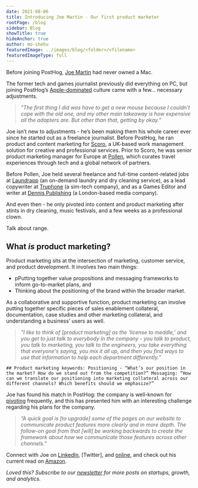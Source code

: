 ```yaml
---
date: 2021-08-06
title: Introducing Joe Martin - Our first product marketer
rootPage: /blog
sidebar: Blog
showTitle: true
hideAnchor: true
author: mo-shehu
featuredImage: ../images/blog/<folder>/<filename>
featuredImageType: full
---
```


Before joining PostHog, [Joe Martin](https://posthog.com/handbook/company/team#joe-martin-product-marketer) had never owned a Mac.

The former tech and games journalist previously did everything on PC, but joining PostHog’s [Apple-dominated](https://posthog.com/handbook/people/spending-money#laptop) culture came with a few… necessary adjustments.

>_”The first thing I did was have to get a new mouse because I couldn't cope with the old one, and my other main takeaway is how expensive all the adapters are. But other than that, getting by okay.”_

Joe isn’t new to adjustments - he’s been making them his whole career ever since he started out as a freelance journalist. Before PostHog, he ran product and content marketing for [Scoro](https://www.scoro.com/), a UK-based work management solution for creative and professional services. Prior to Scoro, he was senior product marketing manager for Europe at [Pollen](https://pollen.co/), which curates travel experiences through tech and a global network of partners. 

Before Pollen, Joe held several freelance and full-time content-related jobs at [Laundrapp](http://www.laundrapp.com/) (an on-demand laundry and dry cleaning service), as a lead copywriter at [Truphone](http://www.truphone.com/) (a sim-tech company), and as a Games Editor and writer at [Dennis Publishing](http://www.dennis.co.uk/) (a London-based media company).

And even then - he only pivoted into content and product marketing after stints in dry cleaning, music festivals, and a few weeks as a professional clown. 

Talk about range.

## What *is* product marketing?

Product marketing sits at the intersection of marketing, customer service, and product development. It involves two main things: 
* pPutting together value propositions and messaging frameworks to inform go-to-market plans, and 
* Thinking about the positioning of the brand within the broader market.

As a collaborative and supportive function, product marketing can involve putting together specific pieces of sales enablement collateral, documentation, case studies and other marketing collateral, and understanding a business’ users as well.

>_”I like to think of [product marketing] as the ‘license to meddle,’ and you get to just talk to everybody in the company - you talk to product, you talk to marketing, you talk to the engineers, you take everything that everyone's saying, you mix it all up, and then you find ways to use that information to help each department differently.”_

`## Product marketing keywords:
Positioning - “What’s our position in the market? How do we stand out from the competition?”
Messaging: “How can we translate our positioning into marketing collateral across our different channels? Which benefits should we emphasize?”`

Joe has found his match in PostHog: the company is well-known for [pivoting](https://posthog.com/blog/story-about-pivots) frequently, and this has presented him with an interesting challenge regarding his plans for the company.

>_”A quick goal is [to upgrade] some of the pages on our website to communicate product features more clearly and in more depth. The follow-on goal from that [will] be working backwards to create the framework about how we communicate those features across other channels.”_

Connect with Joe on [LinkedIn](https://www.linkedin.com/in/joemartinwords/), [Twitter], and [online](https://joemartin.work), and check out his current read on [Amazon](https://www.amazon.com/House-Leaves-Mark-Z-Danielewski/dp/0375703764).

_Loved this? Subscribe to our [newsletter](https://posthog.com/newsletter) for more posts on startups, growth, and analytics._
